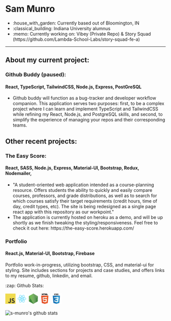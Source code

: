 # Sam Munro
<ul>
  <li>:house_with_garden: Currently based out of Bloomington, IN</li>
  <li>:classical_building: Indiana University alumnus</li>
  <li>:memo: Currently working on: Vibey (Private Repo) & Story Squad (https://github.com/Lambda-School-Labs/story-squad-fe-a) </li>
</ul>
<hr />

## About my current project:
### Github Buddy (paused): ###
#### React, TypeScript, TailwindCSS, Node.js, Express, PostGreSQL
<ul>
  <li>Github buddy will function as a bug-tracker and developer workflow companion.  This application serves two purposes: first, to be a complex project where I can learn and implement TypeScript and TailwindCSS while refining my React, Node.js, and PostgreSQL skills, and second, to simplify the experience of managing your repos and their corresponding teams.</li>
</ul>

## Other recent projects:
### The Easy Score: ###
#### React, SASS, Node.js, Express, Material-UI, Bootstrap, Redux, Nodemailer,
<ul>
  <li>"A student-oriented web application intended as a course-planning resource. Offers students the ability to quickly and easily compare courses, professors, and grade distributions, as well as to search for which courses satisfy their target requirements (credit hours, time of day, credit types, etc). The site is being redesigned as a single page react app with this repository as our workpoint."</li>
  <li>The application is currently hosted on heroku as a demo, and will be up shortly as we finish tweaking the styling/responsiveness.  Feel free to check it out here: https://the-easy-score.herokuapp.com/</li>
</ul>

### Portfolio ###
#### React.js, Material-UI, Bootstrap, Firebase
<p>Portfolio work-in-progress, utilizing bootstrap, CSS, and material-ui for styling.  Site includes sections for projects and case studies, and offers links to my resume, github, linkedin, and email.</p>

  <summary>:zap: Github Stats:</summary>
  <br />
  <div>
    <img height=32 width=32 alt="javascript icon" src="https://raw.githubusercontent.com/github/explore/80688e429a7d4ef2fca1e82350fe8e3517d3494d/topics/javascript/javascript.png" />
  
<img height=32 width=32 alt="react icon"  src="https://raw.githubusercontent.com/github/explore/80688e429a7d4ef2fca1e82350fe8e3517d3494d/topics/react/react.png" />

<img height=32 width=32 alt="nodejs icon"  src="https://raw.githubusercontent.com/github/explore/80688e429a7d4ef2fca1e82350fe8e3517d3494d/topics/nodejs/nodejs.png" />

<img height=32 width=32 alt="html icon"  src="https://raw.githubusercontent.com/github/explore/80688e429a7d4ef2fca1e82350fe8e3517d3494d/topics/html/html.png" />

<img height=32 width=32 alt="css icon"  src="https://raw.githubusercontent.com/github/explore/80688e429a7d4ef2fca1e82350fe8e3517d3494d/topics/css/css.png" />

</div>
<br />
  
  <div>
  <img align='left' alt="s-munro's github stats" src="https://github-readme-stats.vercel.app/api?username=s-munro&hide=stars&show_icons=true&theme=react" /> 
  </div>
  <br />
